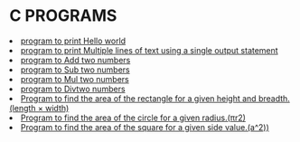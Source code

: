 <h1> C PROGRAMS</h1>
<li><a href="Helloworld.c"> program to print Hello world</li>
<li><a href="Multipleline.c"> program to print Multiple lines of text using a single output statement</li>
<li><a href="Add.c"> program to Add two numbers</li>
<li><a href="Sub.c"> program to Sub two numbers</li>
<li><a href="Mul.c"> program to Mul two numbers</li>
<li><a href="Div.c"> program to Divtwo numbers</li>
<li><a href="Rectangle.c"> Program to find the area of the rectangle for a given height and breadth.(length × width)
</li>
<li><a href="Circle.c"> Program to find the area of the circle for a given radius.(πr2)</li>
<li><a href="Squre.c">  Program to find the area of the square for a given side value.(a^2))</li>
